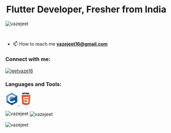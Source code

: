 <h1 align="center">Flutter Developer, Fresher from India</h3>

<p align="left"> <img src="https://komarev.com/ghpvc/?username=vazejeet&label=Profile%20views&color=0e75b6&style=flat" alt="vazejeet" /> </p>

<p align="left"> <a href="https://twitter.com/" target="blank"><img src="https://img.shields.io/twitter/follow/?logo=twitter&style=for-the-badge" alt="" /></a> </p>

- 📫 How to reach me **vazejeet16@gmail.com**

<h3 align="left">Connect with me:</h3>
<p align="left">
<a href="https://linkedin.com/in/jeetvaze16" target="blank"><img align="center" src="https://raw.githubusercontent.com/rahuldkjain/github-profile-readme-generator/master/src/images/icons/Social/linked-in-alt.svg" alt="jeetvaze16" height="30" width="40" /></a>

</p>

<h3 align="left">Languages and Tools:</h3>
<p align="left"> <a href="https://www.cprogramming.com/" target="_blank" rel="noreferrer"> <img src="https://raw.githubusercontent.com/devicons/devicon/master/icons/c/c-original.svg" alt="c" width="40" height="40"/> </a> <a href="https://www.w3.org/html/" target="_blank" rel="noreferrer"> <img src="https://raw.githubusercontent.com/devicons/devicon/master/icons/html5/html5-original-wordmark.svg" alt="html5" width="40" height="40"/> </a> </p>

<p><img align="left" src="https://github-readme-stats.vercel.app/api/top-langs?username=vazejeet&show_icons=true&locale=en&layout=compact" alt="vazejeet" /></p>

<p>&nbsp;<img align="center" src="https://github-readme-stats.vercel.app/api?username=vazejeet&show_icons=true&locale=en" alt="vazejeet" /></p>

<p><img align="center" src="https://github-readme-streak-stats.herokuapp.com/?user=vazejeet&" alt="vazejeet" /></p>
